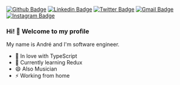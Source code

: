 
[![Github Badge](https://img.shields.io/badge/-Github-7159c1?style=flat-square&logo=Github&logoColor=white&link=https://github.com/lucasgdb)](https://github.com/andrecampll)
[![Linkedin Badge](https://img.shields.io/badge/-LinkedIn-7159c1?style=flat-square&logo=Linkedin&logoColor=white&link=https://www.linkedin.com/in/andrecampll/)](https://www.linkedin.com/in/andrecampll/)
[![Twitter Badge](https://img.shields.io/badge/-Twitter-7159c1?style=flat-square&labelColor=7159c1&logo=twitter&logoColor=white&link=https://twitter.com/andrecampll)](https://twitter.com/andrecampll)
[![Gmail Badge](https://img.shields.io/badge/-Gmail-7159c1?style=flat-square&logo=Gmail&logoColor=white&link=mailto:andrevictor50@gmail.com)](mailto:andrevictor50@gmail.com)
[![Instagram Badge](https://img.shields.io/badge/-Instagram-7159c1?style=flat-square&labelColor=7159c1&logo=instagram&logoColor=white&link=https://www.instagram.com/andrecampll)](https://www.instagram.com/andrecampll)

### Hi! 👋 Welcome to my profile

My name is André and I'm software engineer.

 - 💙 In love with TypeScript
 - 🌱 Currently learning Redux
 - 😄 Also Musician
 - ⚡ Working from home
